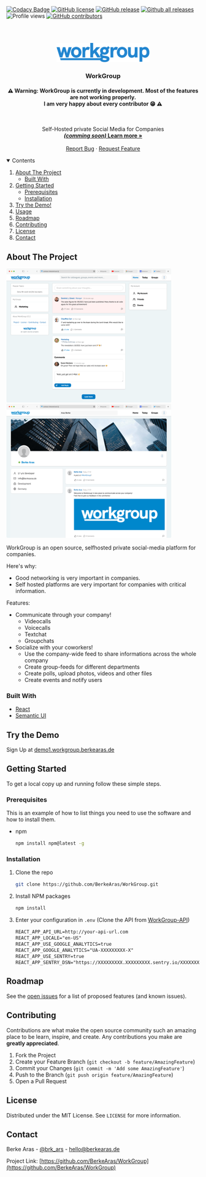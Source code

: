 [![Codacy Badge](https://api.codacy.com/project/badge/Grade/a937cf4714ed4a2090118bc0805d9503)](https://app.codacy.com/gh/BerkeAras/WorkGroup?utm_source=github.com&utm_medium=referral&utm_content=BerkeAras/WorkGroup&utm_campaign=Badge_Grade_Settings)
[![GitHub license](https://img.shields.io/github/license/Naereen/StrapDown.js.svg)](https://github.com/BerkeAras/WorkGroup/blob/master/LICENSE)
[![GitHub release](https://img.shields.io/github/release/Naereen/StrapDown.js.svg)](https://github.com/BerkeAras/WorkGroup/releases/)
[![Github all releases](https://img.shields.io/github/downloads/Naereen/StrapDown.js/total.svg)](https://github.com/BerkeAras/WorkGroup/releases/)
![Profile views](https://gpvc.arturio.dev/BerkeAras)
[![GitHub contributors](https://img.shields.io/github/contributors/Naereen/StrapDown.js.svg)](https://GitHub.com/BerkeAras/WorkGroup/graphs/contributors/)

<!-- PROJECT LOGO -->

<br /><br />

<p align="center">
  <a href="https://github.com/othneildrew/Best-README-Template">
    <img src="https://raw.githubusercontent.com/BerkeAras/WorkGroup/main/src/static/logo.svg" alt="Logo" height="50">
  </a>

  <h3 align="center">WorkGroup</h3>

  <h4 align="center">⚠️ Warning: WorkGroup is currently in development. Most of the features are not working properly.<br><b>I am very happy about every contributor 😁</b> ⚠️</h4><br>

  <p align="center">
    Self-Hosted private Social Media for Companies
    <br />
    <a href="https://workgroup.berkearas.de/" target="_blank"><strong><i>(comming soon)</i> Learn more »</strong></a>
    <br />
    <br />
    <a href="https://github.com/BerkeAras/WorkGroup/issues/new?assignees=&labels=bug&template=bug_report.md&title=%5BBUG%5D%3A+">Report Bug</a>
    ·
    <a href="https://github.com/BerkeAras/WorkGroup/issues/new?assignees=&labels=feature+request&template=feature_request.md&title=%5BFEAT%5D%3A+">Request Feature</a>
  </p>
</p>

<!-- TABLE OF CONTENTS -->
<details open="open">
  <summary>Contents</summary>
  <ol>
    <li>
      <a href="#about-the-project">About The Project</a>
      <ul>
        <li><a href="#built-with">Built With</a></li>
      </ul>
    </li>
    <li>
      <a href="#getting-started">Getting Started</a>
      <ul>
        <li><a href="#prerequisites">Prerequisites</a></li>
        <li><a href="#installation">Installation</a></li>
      </ul>
    </li>
    <li><a href="#try-the-demo">Try the Demo!</a></li>
    <li><a href="#usage">Usage</a></li>
    <li><a href="#roadmap">Roadmap</a></li>
    <li><a href="#contributing">Contributing</a></li>
    <li><a href="#license">License</a></li>
    <li><a href="#contact">Contact</a></li>
  </ol>
</details>

<!-- ABOUT THE PROJECT -->

## About The Project

<img src=".github/screenshot_1.png" style="object-fit:contain;height:350px;object-fit:contain;">
<img src=".github/screenshot_2.png" style="object-fit:contain;height:350px;object-fit:contain;">

WorkGroup is an open source, selfhosted private social-media platform for companies.

Here's why:

-   Good networking is very important in companies.
-   Self hosted platforms are very important for companies with critical information.

Features:

-   Communicate through your company!
    -   Videocalls
    -   Voicecalls
    -   Textchat
    -   Groupchats
-   Socialize with your coworkers!
    -   Use the company-wide feed to share informations across the whole company
    -   Create group-feeds for different departments
    -   Create polls, upload photos, videos and other files
    -   Create events and notify users

### Built With

-   [React](https://reactjs.org/)
-   [Semantic UI](https://semantic-ui.com/)

<!-- Try the Demo -->

## Try the Demo

Sign Up at [demo1.workgroup.berkearas.de](https://demo1.workgroup.berkearas.de/)

<!-- GETTING STARTED -->

## Getting Started

To get a local copy up and running follow these simple steps.

### Prerequisites

This is an example of how to list things you need to use the software and how to install them.

-   npm
    ```sh
    npm install npm@latest -g
    ```

### Installation

1. Clone the repo
    ```sh
    git clone https://github.com/BerkeAras/WorkGroup.git
    ```
2. Install NPM packages
    ```sh
    npm install
    ```
3. Enter your configuration in `.env` (Clone the API from [WorkGroup-API](https://github.com/BerkeAras/WorkGroup-API))
    ```JS
    REACT_APP_API_URL=http://your-api-url.com
    REACT_APP_LOCALE="en-US"
    REACT_APP_USE_GOOGLE_ANALYTICS=true
    REACT_APP_GOOGLE_ANALYTICS="UA-XXXXXXXXX-X"
    REACT_APP_USE_SENTRY=true
    REACT_APP_SENTRY_DSN="https://XXXXXXXXX.XXXXXXXXX.sentry.io/XXXXXXXXX"
    ```

<!-- ROADMAP -->

## Roadmap

See the [open issues](https://github.com/BerkeAras/WorkGroup/issues) for a list of proposed features (and known issues).

<!-- CONTRIBUTING -->

## Contributing

Contributions are what make the open source community such an amazing place to be learn, inspire, and create. Any contributions you make are **greatly appreciated**.

1. Fork the Project
2. Create your Feature Branch (`git checkout -b feature/AmazingFeature`)
3. Commit your Changes (`git commit -m 'Add some AmazingFeature'`)
4. Push to the Branch (`git push origin feature/AmazingFeature`)
5. Open a Pull Request

<!-- LICENSE -->

## License

Distributed under the MIT License. See `LICENSE` for more information.

<!-- CONTACT -->

## Contact

Berke Aras - [@brk_ars](http://instagram.com/brk_ars) - hello@berkearas.de

Project Link: [https://github.com/BerkeAras/WorkGroup](https://github.com/BerkeAras/WorkGroup)

